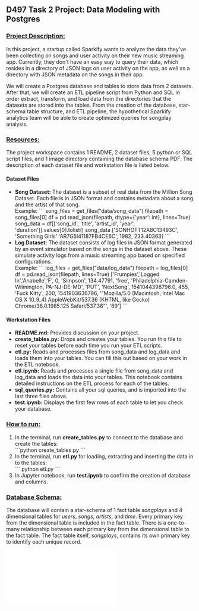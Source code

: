 ## D497 Task 2 Project: Data Modeling with Postgres

### <u>Project Description:</u>
<p>In this project, a startup called Sparkify wants to analyze the data they've been collecting on songs and user activity on their new music streaming app. Currently, they don't have an easy way to query their data, which resides in a directory of JSON logs on user activity on the app, as well as a directory with JSON metadata on the songs in their app.</p> 
<p>We will create a Postgres database and tables to store data from 2 datasets. After that, we will create an ETL pipeline script from Python and SQL in order extract, transform, and load data from the directories that the datasets are stored into the tables. From the creation of the database, star-schema table structure, and ETL pipeline, the hypothetical Sparkify analytics team will be able to create optimized queries for songplay analysis.</p> 

### <u>Resources:</u>
The project workspace contains 1 README, 2 dataset files, 5 python or SQL script files, and 1 image directory containing the database schema PDF. The description of each dataset file and workstation file is listed below.

#### Dataset Files
<ul>
    <li><b>Song Dataset:</b> The dataset is a subset of real data from the Million Song Dataset. Each file is in JSON format and contains metadata about a song and the artist of that song.</li>
    Example:
    ```
    song_files = get_files("data/song_data")
    filepath = song_files[0]
    df = pd.read_json(filepath, dtype={'year': int}, lines=True)
    song_data = df[['song_id', 'title', 'artist_id', 'year', 'duration']].values[0].tolist()
    song_data
    ['SONHOTT12A8C13493C', 'Something Girls' 'AR7G5I41187FB4CE6C', 1982, 233.40363]
    ```
    <li><b>Log Dataset:</b> The dataset consists of log files in JSON format generated by an event simulator based on the songs in the dataset above. These simulate activity logs from a music streaming app based on specified configurations.</li>
    Example:
    ```
    log_files = get_files("data/log_data")
    filepath = log_files[0]
    df = pd.read_json(filepath, lines=True)
    ['Frumpies','Logged In','Anabelle','F', 0, 'Simpson', 134.47791, 'free', 'Philadelphia-Camden-Wilmington, PA-NJ-DE-MD', 'PUT', 'NextSong', 1541044398796.0, 455, 'Fuck Kitty', 200, 1541903636796, '"Mozilla/5.0 (Macintosh; Intel Mac OS X 10_9_4) AppleWebKit/537.36 (KHTML, like Gecko) Chrome/36.0.1985.125 Safari/537.36"', '69']
    ```
</ul>

#### Workstation Files
<ul>
    <li><b>README.md:</b> Provides discussion on your project.</li>
    <li><b>create_tables.py:</b> Drops and creates your tables. You run this file to reset your tables before each time you run your ETL scripts.</li>
    <li><b>etl.py:</b> Reads and processes files from song_data and log_data and loads them into your tables. You can fill this out based on your work in the ETL notebook.</li>
    <li><b>etl.ipynb:</b> Reads and processes a single file from song_data and log_data and loads the data into your tables. This notebook contains detailed instructions on the ETL process for each of the tables.</li>
    <li><b>sql_queries.py:</b> Contains all your sql queries, and is imported into the last three files above.</li>
    <li><b>test.ipynb:</b> Displays the first few rows of each table to let you check your database.</li>
</ul>

### <u>How to run:</u>
<ol>
    <li>In the terminal, run <b>create_tables.py</b> to connect to the database and create the tables: </li>```python create_tables.py ```
    <li>In the terminal, run <b>etl.py</b> for loading, extracting and inserting the data in to the tables: </li>``` python etl.py ```
    <li>In Jupyter notebook, run <b>test.ipynb</b> to confirm the creation of database and columns.</li>
</ol>

### <u>Database Schema:</u>
The database will contain a star-schema of 1 fact table <i>songplays</i> and 4 dimensional tables for <i>users</i>, <i>songs</i>, <i>artists</i>, and <i>time</i>. Every primary key from the dimensional table is included in the fact table. There is a one-to-many relationship between each primary key from the dimensional table to the fact table. The fact table itself, <i>songplays</i>, contains its own primary key to identify each unique record.

![Sparkify Database Schema](./images/Sparkify_DBSchema.pdf)

